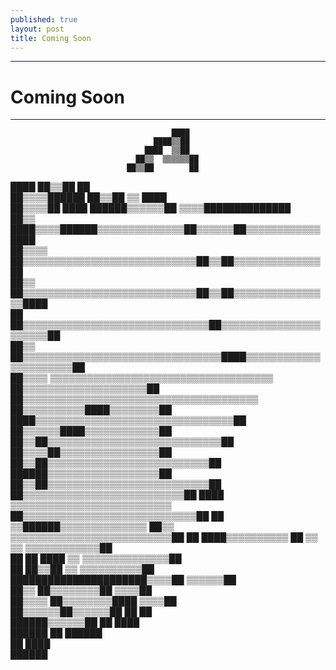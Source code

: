 ```yaml
---
published: true
layout: post
title: Coming Soon
---
```


---
# Coming Soon
---


                                        ████                                
                                    ████▒▒██                                
                                  ████  ▒▒██                                
                                ██▒▒  ▒▒▒▒▒▒██                              
                              ██▒▒██        ██                              
  ████                      ██▒▒██          ██                              
██▒▒▒▒██████                ██▒▒██      ▒▒  ████                            
██▒▒▒▒██    ████      ██████▒▒▒▒▒▒██    ▒▒▒▒██████████████                  
██▒▒    ████▒▒▒▒██████▒▒▒▒▒▒▒▒▒▒▒▒▒▒██▒▒▒▒▒▒██▒▒▒▒▒▒▒▒▒▒▒▒████              
██▒▒▒▒      ██▒▒▒▒▒▒▒▒▒▒▒▒▒▒▒▒▒▒▒▒▒▒▒▒▒▒▒▒██▒▒██▒▒▒▒▒▒▒▒▒▒▒▒▒▒██            
  ██▒▒      ██▒▒▒▒▒▒▒▒▒▒▒▒▒▒▒▒▒▒▒▒▒▒▒▒▒▒▒▒██▒▒██▒▒▒▒▒▒▒▒▒▒▒▒▒▒▒▒████        
  ██        ██▒▒▒▒▒▒▒▒▒▒▒▒▒▒▒▒▒▒▒▒▒▒▒▒▒▒▒▒▒▒██▒▒▒▒▒▒▒▒▒▒▒▒▒▒▒▒▒▒▒▒▒▒██      
  ██▒▒    ██▒▒▒▒▒▒▒▒▒▒▒▒▒▒▒▒▒▒▒▒▒▒▒▒▒▒▒▒▒▒▒▒████▒▒▒▒▒▒▒▒▒▒▒▒▒▒▒▒▒▒▒▒▒▒██    
  ██▒▒▒▒  ▒▒▒▒▒▒▒▒▒▒▒▒▒▒▒▒▒▒▒▒▒▒▒▒▒▒▒▒▒▒▒▒▒▒▒▒  ██▒▒▒▒▒▒▒▒▒▒▒▒▒▒▒▒▒▒▒▒██    
    ██▒▒▒▒▒▒▒▒▒▒▒▒▒▒▒▒▒▒▒▒▒▒▒▒▒▒▒▒▒▒▒▒▒▒▒▒▒▒    ██▒▒▒▒▒▒▒▒▒▒████▒▒▒▒▒▒▒▒██  
    ████▒▒▒▒▒▒▒▒▒▒▒▒▒▒▒▒▒▒▒▒▒▒▒▒▒▒▒▒▒▒▒▒██      ██▒▒▒▒▒▒████▒▒▒▒▒▒▒▒▒▒▒▒██  
    ██▒▒██▒▒▒▒▒▒▒▒▒▒▒▒▒▒▒▒▒▒▒▒▒▒▒▒▒▒▒▒██        ██▒▒▒▒██▒▒▒▒▒▒▒▒▒▒▒▒▒▒▒▒██  
      ██▒▒██▒▒▒▒▒▒▒▒▒▒▒▒▒▒▒▒▒▒▒▒▒▒▒▒▒▒██        ██████▒▒▒▒▒▒▒▒▒▒▒▒▒▒▒▒▒▒██  
      ██▒▒██▒▒▒▒▒▒▒▒▒▒▒▒▒▒▒▒▒▒▒▒▒▒▒▒▒▒██      ██▒▒▒▒▒▒▒▒▒▒▒▒▒▒▒▒▒▒▒▒▒▒▒▒▒▒██
        ████  ▒▒▒▒▒▒▒▒▒▒▒▒▒▒▒▒▒▒▒▒▒▒▒▒▒▒    ██▒▒▒▒▒▒▒▒▒▒▒▒▒▒▒▒▒▒▒▒▒▒▒▒▒▒▒▒██
          ██    ▒▒██████▒▒▒▒▒▒▒▒▒▒▒▒▒▒    ██▒▒  ▒▒▒▒▒▒▒▒▒▒▒▒▒▒▒▒▒▒▒▒▒▒▒▒▒▒██
          ██            ████▒▒▒▒▒▒▒▒▒▒    ██  ▒▒  ▒▒        ▒▒▒▒▒▒▒▒▒▒▒▒██  
            ██                      ██  ████  ▒▒          ▒▒▒▒▒▒▒▒▒▒▒▒▒▒██  
              ██                      ██▒▒██              ▒▒  ▒▒▒▒▒▒▒▒▒▒██  
                ██████████████████████▒▒▒▒██                    ▒▒▒▒▒▒██    
                      ██▒▒      ██▒▒▒▒▒▒▒▒██                    ▒▒▒▒██      
                      ██▒▒▒▒  ██▒▒▒▒▒▒▒▒████                  ▒▒▒▒██        
                      ██▒▒▒▒▒▒██▒▒▒▒▒▒██  ██                    ██          
                        ██████▒▒▒▒▒▒██    ██                ████            
                              ██████      ██          ██████                
                                            ██    ████                      
                                            ██████   
